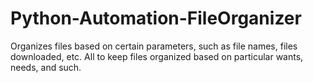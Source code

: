 # Python-Automation-FileOrganizer
Organizes files based on certain parameters, such as file names, files downloaded, etc. All to keep files organized based on particular wants, needs, and such.
